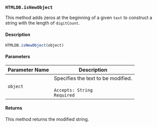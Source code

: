 ### `HTMLDB.isNewObject`

This method adds zeros at the beginning of a given `text` to construct a string with the length of `digitCount`.

#### Description

```javascript
HTMLDB.isNewObject(object)
```

#### Parameters

| Parameter Name             | Description                               |
| -------------------------- | ----------------------------------------- |
| `object` | Specifies the text to be modified.<br><br>`Accepts: String`<br>`Required` |

#### Returns

This method returns the modified string.